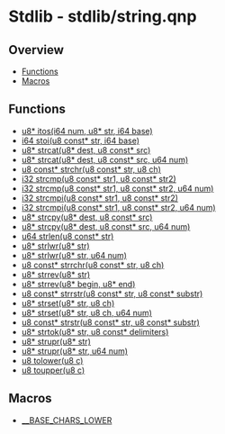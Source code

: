 
# Stdlib - stdlib/string.qnp

## Overview
 - [Functions](#functions)
 - [Macros](#macros)


## Functions
 - [u8* itos(i64 num, u8* str, i64 base)]()
 - [i64 stoi(u8 const* str, i64 base)]()
 - [u8* strcat(u8* dest, u8 const* src)]()
 - [u8* strcat(u8* dest, u8 const* src, u64 num)]()
 - [u8 const* strchr(u8 const* str, u8 ch)]()
 - [i32 strcmp(u8 const* str1, u8 const* str2)]()
 - [i32 strcmp(u8 const* str1, u8 const* str2, u64 num)]()
 - [i32 strcmpi(u8 const* str1, u8 const* str2)]()
 - [i32 strcmpi(u8 const* str1, u8 const* str2, u64 num)]()
 - [u8* strcpy(u8* dest, u8 const* src)]()
 - [u8* strcpy(u8* dest, u8 const* src, u64 num)]()
 - [u64 strlen(u8 const* str)]()
 - [u8* strlwr(u8* str)]()
 - [u8* strlwr(u8* str, u64 num)]()
 - [u8 const* strrchr(u8 const* str, u8 ch)]()
 - [u8* strrev(u8* str)]()
 - [u8* strrev(u8* begin, u8* end)]()
 - [u8 const* strrstr(u8 const* str, u8 const* substr)]()
 - [u8* strset(u8* str, u8 ch)]()
 - [u8* strset(u8* str, u8 ch, u64 num)]()
 - [u8 const* strstr(u8 const* str, u8 const* substr)]()
 - [u8* strtok(u8* str, u8 const* delimiters)]()
 - [u8* strupr(u8* str)]()
 - [u8* strupr(u8* str, u64 num)]()
 - [u8 tolower(u8 c)]()
 - [u8 toupper(u8 c)]()

## Macros
 - [__BASE_CHARS_LOWER]()

